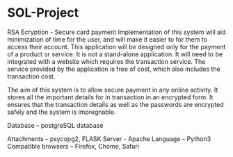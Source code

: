 # SOL-Project
RSA Ecryption - Secure card payment
Implementation of this system will aid minimization of time for the user, and will make it easier to for them to access their account.
This application will be designed only for the payment of a product or service. 
It is not a stand-alone application. It will need to be integrated with a website which requires the transaction service. The service provided by the application is free of cost, which also includes the transaction cost.

The aim of this system is to allow secure payment in any online activity. It stores all the important details for in transaction in an encrypted form. 
It ensures that the transaction details as well as the passwords are encrypted safely and the system is impregnable.

Database – postgreSQL database

Attachments – psycopg2, FLASK
Server - Apache
Language – Python3
Compatible browsers – Firefox, Chome, Safari 
